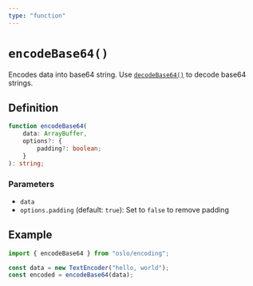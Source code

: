 ```yaml
---
type: "function"
---
```


# `encodeBase64()`

Encodes data into base64 string. Use [`decodeBase64()`](ref:crypto) to decode base64 strings.

## Definition

```ts
function encodeBase64(
	data: ArrayBuffer,
	options?: {
		padding?: boolean;
	}
): string;
```

### Parameters

- `data`
- `options.padding` (default: `true`): Set to `false` to remove padding

## Example

```ts
import { encodeBase64 } from "oslo/encoding";

const data = new TextEncoder("hello, world");
const encoded = encodeBase64(data);
```

